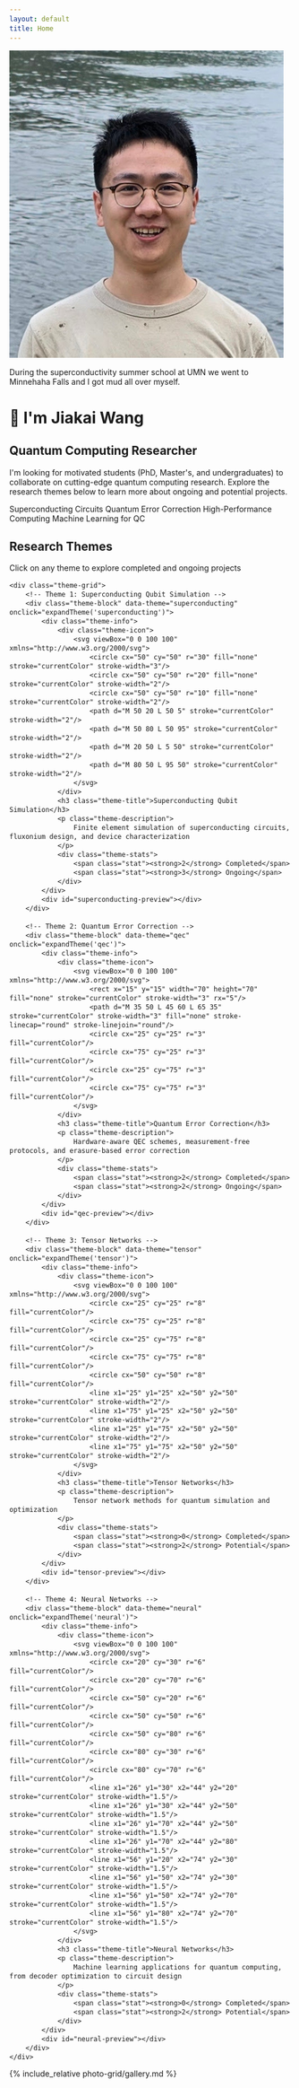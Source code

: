 ```yaml
---
layout: default
title: Home
---
```


<link rel="stylesheet" href="{{ '/assets/css/home.css' | asset_hash_versioned }}">
<script src="{{ '/assets/js/home.js' | asset_hash_versioned }}" defer></script>

<div class="intro-container">
    <div class="intro-image">
        <img src="/photo-grid/images/me.jpg" alt=" " />
        <p class="image-caption">During the superconductivity summer school at UMN we went to Minnehaha Falls and I got mud all over myself.</p>
    </div>
    <div class="intro-content">
        <h1>👋 I'm Jiakai Wang</h1>
        <h2>Quantum Computing Researcher</h2>
        <p class="intro-description">
            I'm looking for motivated students (PhD, Master's, and undergraduates) to collaborate on cutting-edge quantum computing research. 
            Explore the research themes below to learn more about ongoing and potential projects.
        </p>
        <div class="tags">
            <span class="tag">Superconducting Circuits</span>
            <span class="tag">Quantum Error Correction</span>
            <span class="tag">High-Performance Computing</span>
            <span class="tag">Machine Learning for QC</span>
        </div>
    </div>
</div>

<section class="research-themes">
    <h2 class="section-title">Research Themes</h2>
    <p class="section-subtitle">Click on any theme to explore completed and ongoing projects</p>
    
    <div class="theme-grid">
        <!-- Theme 1: Superconducting Qubit Simulation -->
        <div class="theme-block" data-theme="superconducting" onclick="expandTheme('superconducting')">
            <div class="theme-info">
                <div class="theme-icon">
                    <svg viewBox="0 0 100 100" xmlns="http://www.w3.org/2000/svg">
                        <circle cx="50" cy="50" r="30" fill="none" stroke="currentColor" stroke-width="3"/>
                        <circle cx="50" cy="50" r="20" fill="none" stroke="currentColor" stroke-width="2"/>
                        <circle cx="50" cy="50" r="10" fill="none" stroke="currentColor" stroke-width="2"/>
                        <path d="M 50 20 L 50 5" stroke="currentColor" stroke-width="2"/>
                        <path d="M 50 80 L 50 95" stroke="currentColor" stroke-width="2"/>
                        <path d="M 20 50 L 5 50" stroke="currentColor" stroke-width="2"/>
                        <path d="M 80 50 L 95 50" stroke="currentColor" stroke-width="2"/>
                    </svg>
                </div>
                <h3 class="theme-title">Superconducting Qubit Simulation</h3>
                <p class="theme-description">
                    Finite element simulation of superconducting circuits, fluxonium design, and device characterization
                </p>
                <div class="theme-stats">
                    <span class="stat"><strong>2</strong> Completed</span>
                    <span class="stat"><strong>3</strong> Ongoing</span>
                </div>
            </div>
            <div id="superconducting-preview"></div>
        </div>

        <!-- Theme 2: Quantum Error Correction -->
        <div class="theme-block" data-theme="qec" onclick="expandTheme('qec')">
            <div class="theme-info">
                <div class="theme-icon">
                    <svg viewBox="0 0 100 100" xmlns="http://www.w3.org/2000/svg">
                        <rect x="15" y="15" width="70" height="70" fill="none" stroke="currentColor" stroke-width="3" rx="5"/>
                        <path d="M 35 50 L 45 60 L 65 35" stroke="currentColor" stroke-width="3" fill="none" stroke-linecap="round" stroke-linejoin="round"/>
                        <circle cx="25" cy="25" r="3" fill="currentColor"/>
                        <circle cx="75" cy="25" r="3" fill="currentColor"/>
                        <circle cx="25" cy="75" r="3" fill="currentColor"/>
                        <circle cx="75" cy="75" r="3" fill="currentColor"/>
                    </svg>
                </div>
                <h3 class="theme-title">Quantum Error Correction</h3>
                <p class="theme-description">
                    Hardware-aware QEC schemes, measurement-free protocols, and erasure-based error correction
                </p>
                <div class="theme-stats">
                    <span class="stat"><strong>2</strong> Completed</span>
                    <span class="stat"><strong>2</strong> Ongoing</span>
                </div>
            </div>
            <div id="qec-preview"></div>
        </div>

        <!-- Theme 3: Tensor Networks -->
        <div class="theme-block" data-theme="tensor" onclick="expandTheme('tensor')">
            <div class="theme-info">
                <div class="theme-icon">
                    <svg viewBox="0 0 100 100" xmlns="http://www.w3.org/2000/svg">
                        <circle cx="25" cy="25" r="8" fill="currentColor"/>
                        <circle cx="75" cy="25" r="8" fill="currentColor"/>
                        <circle cx="25" cy="75" r="8" fill="currentColor"/>
                        <circle cx="75" cy="75" r="8" fill="currentColor"/>
                        <circle cx="50" cy="50" r="8" fill="currentColor"/>
                        <line x1="25" y1="25" x2="50" y2="50" stroke="currentColor" stroke-width="2"/>
                        <line x1="75" y1="25" x2="50" y2="50" stroke="currentColor" stroke-width="2"/>
                        <line x1="25" y1="75" x2="50" y2="50" stroke="currentColor" stroke-width="2"/>
                        <line x1="75" y1="75" x2="50" y2="50" stroke="currentColor" stroke-width="2"/>
                    </svg>
                </div>
                <h3 class="theme-title">Tensor Networks</h3>
                <p class="theme-description">
                    Tensor network methods for quantum simulation and optimization
                </p>
                <div class="theme-stats">
                    <span class="stat"><strong>0</strong> Completed</span>
                    <span class="stat"><strong>2</strong> Potential</span>
                </div>
            </div>
            <div id="tensor-preview"></div>
        </div>

        <!-- Theme 4: Neural Networks -->
        <div class="theme-block" data-theme="neural" onclick="expandTheme('neural')">
            <div class="theme-info">
                <div class="theme-icon">
                    <svg viewBox="0 0 100 100" xmlns="http://www.w3.org/2000/svg">
                        <circle cx="20" cy="30" r="6" fill="currentColor"/>
                        <circle cx="20" cy="70" r="6" fill="currentColor"/>
                        <circle cx="50" cy="20" r="6" fill="currentColor"/>
                        <circle cx="50" cy="50" r="6" fill="currentColor"/>
                        <circle cx="50" cy="80" r="6" fill="currentColor"/>
                        <circle cx="80" cy="30" r="6" fill="currentColor"/>
                        <circle cx="80" cy="70" r="6" fill="currentColor"/>
                        <line x1="26" y1="30" x2="44" y2="20" stroke="currentColor" stroke-width="1.5"/>
                        <line x1="26" y1="30" x2="44" y2="50" stroke="currentColor" stroke-width="1.5"/>
                        <line x1="26" y1="70" x2="44" y2="50" stroke="currentColor" stroke-width="1.5"/>
                        <line x1="26" y1="70" x2="44" y2="80" stroke="currentColor" stroke-width="1.5"/>
                        <line x1="56" y1="20" x2="74" y2="30" stroke="currentColor" stroke-width="1.5"/>
                        <line x1="56" y1="50" x2="74" y2="30" stroke="currentColor" stroke-width="1.5"/>
                        <line x1="56" y1="50" x2="74" y2="70" stroke="currentColor" stroke-width="1.5"/>
                        <line x1="56" y1="80" x2="74" y2="70" stroke="currentColor" stroke-width="1.5"/>
                    </svg>
                </div>
                <h3 class="theme-title">Neural Networks</h3>
                <p class="theme-description">
                    Machine learning applications for quantum computing, from decoder optimization to circuit design
                </p>
                <div class="theme-stats">
                    <span class="stat"><strong>0</strong> Completed</span>
                    <span class="stat"><strong>2</strong> Potential</span>
                </div>
            </div>
            <div id="neural-preview"></div>
        </div>
    </div>
</section>

{% include_relative photo-grid/gallery.md %}
